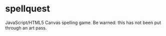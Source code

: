 spellquest
==========

JavaScript/HTML5 Canvas spelling game. Be warned: this has not been put through an art pass.
